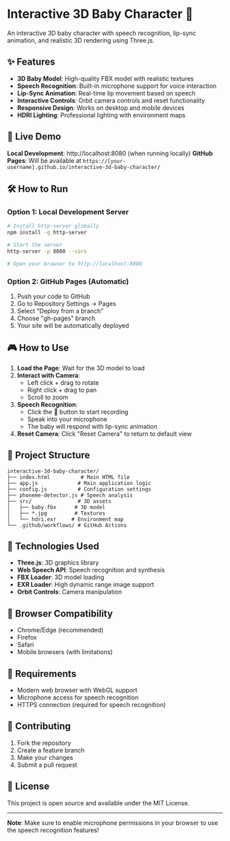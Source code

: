 # Interactive 3D Baby Character 🍼

An interactive 3D baby character with speech recognition, lip-sync animation, and realistic 3D rendering using Three.js.

## ✨ Features

- **3D Baby Model**: High-quality FBX model with realistic textures
- **Speech Recognition**: Built-in microphone support for voice interaction
- **Lip-Sync Animation**: Real-time lip movement based on speech
- **Interactive Controls**: Orbit camera controls and reset functionality
- **Responsive Design**: Works on desktop and mobile devices
- **HDRI Lighting**: Professional lighting with environment maps

## 🚀 Live Demo

**Local Development**: http://localhost:8080 (when running locally)
**GitHub Pages**: Will be available at `https://[your-username].github.io/interactive-3d-baby-character/`

## 🛠️ How to Run

### Option 1: Local Development Server
```bash
# Install http-server globally
npm install -g http-server

# Start the server
http-server -p 8080 --cors

# Open your browser to http://localhost:8080
```

### Option 2: GitHub Pages (Automatic)
1. Push your code to GitHub
2. Go to Repository Settings → Pages
3. Select "Deploy from a branch"
4. Choose "gh-pages" branch
5. Your site will be automatically deployed

## 🎮 How to Use

1. **Load the Page**: Wait for the 3D model to load
2. **Interact with Camera**: 
   - Left click + drag to rotate
   - Right click + drag to pan
   - Scroll to zoom
3. **Speech Recognition**: 
   - Click the 🎤 button to start recording
   - Speak into your microphone
   - The baby will respond with lip-sync animation
4. **Reset Camera**: Click "Reset Camera" to return to default view

## 📁 Project Structure

```
interactive-3d-baby-character/
├── index.html          # Main HTML file
├── app.js             # Main application logic
├── config.js          # Configuration settings
├── phoneme-detector.js # Speech analysis
├── src/               # 3D assets
│   ├── baby.fbx      # 3D model
│   ├── *.jpg         # Textures
│   └── hdri.exr     # Environment map
└── .github/workflows/ # GitHub Actions
```

## 🔧 Technologies Used

- **Three.js**: 3D graphics library
- **Web Speech API**: Speech recognition and synthesis
- **FBX Loader**: 3D model loading
- **EXR Loader**: High dynamic range image support
- **Orbit Controls**: Camera manipulation

## 📱 Browser Compatibility

- Chrome/Edge (recommended)
- Firefox
- Safari
- Mobile browsers (with limitations)

## 🚨 Requirements

- Modern web browser with WebGL support
- Microphone access for speech recognition
- HTTPS connection (required for speech recognition)

## 🤝 Contributing

1. Fork the repository
2. Create a feature branch
3. Make your changes
4. Submit a pull request

## 📄 License

This project is open source and available under the MIT License.

---

**Note**: Make sure to enable microphone permissions in your browser to use the speech recognition features!
